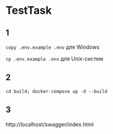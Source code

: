 # TestTask

## 1
`copy .env.example .env` для Windows

`cp .env.example .env` для Unix-систем

## 2

`cd build; docker-compose up -d --build `

## 3 

http://localhost/swagger/index.html
